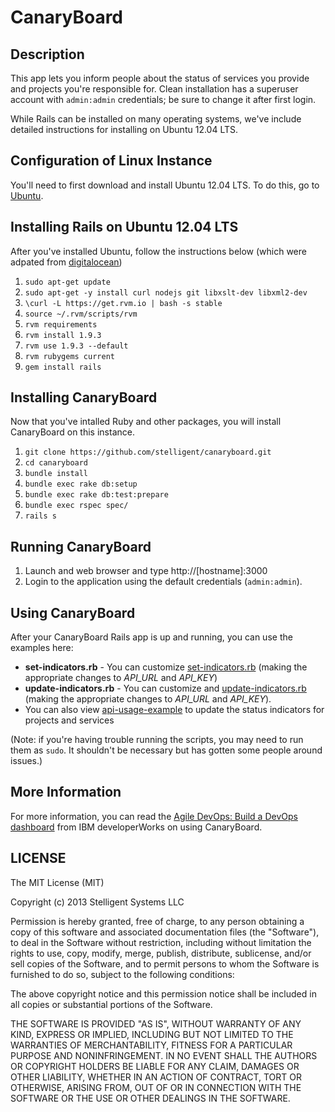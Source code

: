 CanaryBoard
==============

## Description

This app lets you inform people about the status of services you provide and projects you're responsible for.
Clean installation has a superuser account with `admin:admin` credentials; be sure to change it after first login.

While Rails can be installed on many operating systems, we've include detailed instructions for installing on Ubuntu 12.04 LTS.

## Configuration of Linux Instance

You'll need to first download and install Ubuntu 12.04 LTS. To do this, go to [Ubuntu](http://releases.ubuntu.com/precise/).


## Installing Rails on Ubuntu 12.04 LTS

After you've installed Ubuntu, follow the instructions below (which were adpated from [digitalocean](https://www.digitalocean.com/community/articles/how-to-install-ruby-on-rails-on-ubuntu-12-04-lts-precise-pangolin-with-rvm))

1. `sudo apt-get update`
1. `sudo apt-get -y install curl nodejs git libxslt-dev libxml2-dev`
1. `\curl -L https://get.rvm.io | bash -s stable`
1. `source ~/.rvm/scripts/rvm`
1. `rvm requirements`
1. `rvm install 1.9.3`
1. `rvm use 1.9.3 --default`
1. `rvm rubygems current`
1. `gem install rails`

## Installing CanaryBoard

Now that you've intalled Ruby and other packages, you will install CanaryBoard on this instance.

1. `git clone https://github.com/stelligent/canaryboard.git`
1. `cd canaryboard`
1. `bundle install`
1. `bundle exec rake db:setup`
1. `bundle exec rake db:test:prepare`
1. `bundle exec rspec spec/`
1. `rails s`

## Running CanaryBoard

1. Launch and web browser and type http://[hostname]:3000
1. Login to the application using the default credentials (`admin:admin`).

## Using CanaryBoard

After your CanaryBoard Rails app is up and running, you can use the examples here:

* **set-indicators.rb** - You can customize [set-indicators.rb](https://gist.github.com/PaulDuvall/552cbe661e0e943a0de1) (making the appropriate changes to *API_URL* and *API_KEY*)
* **update-indicators.rb** - You can customize and [update-indicators.rb](https://gist.github.com/PaulDuvall/f6c59b78fc8af286f5c8) (making the appropriate changes to *API_URL* and *API_KEY*).
* You can also view [api-usage-example](https://github.com/stelligent/canaryboard/blob/master/script/api-usage-example) to update the status indicators for projects and services

(Note: if you're having trouble running the scripts, you may need to run them as `sudo`. It shouldn't be necessary but has gotten some people around issues.)

## More Information

For more information, you can read the [Agile DevOps: Build a DevOps dashboard](http://www.ibm.com/developerworks/agile/library/a-devops10/) from IBM developerWorks on using CanaryBoard.

## LICENSE

The MIT License (MIT)

Copyright (c) 2013 Stelligent Systems LLC

Permission is hereby granted, free of charge, to any person obtaining a copy
of this software and associated documentation files (the "Software"), to deal
in the Software without restriction, including without limitation the rights
to use, copy, modify, merge, publish, distribute, sublicense, and/or sell
copies of the Software, and to permit persons to whom the Software is
furnished to do so, subject to the following conditions:

The above copyright notice and this permission notice shall be included in
all copies or substantial portions of the Software.

THE SOFTWARE IS PROVIDED "AS IS", WITHOUT WARRANTY OF ANY KIND, EXPRESS OR
IMPLIED, INCLUDING BUT NOT LIMITED TO THE WARRANTIES OF MERCHANTABILITY,
FITNESS FOR A PARTICULAR PURPOSE AND NONINFRINGEMENT. IN NO EVENT SHALL THE
AUTHORS OR COPYRIGHT HOLDERS BE LIABLE FOR ANY CLAIM, DAMAGES OR OTHER
LIABILITY, WHETHER IN AN ACTION OF CONTRACT, TORT OR OTHERWISE, ARISING FROM,
OUT OF OR IN CONNECTION WITH THE SOFTWARE OR THE USE OR OTHER DEALINGS IN
THE SOFTWARE.
